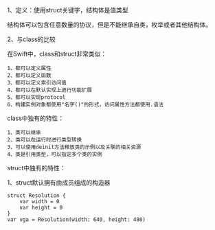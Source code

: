 1、定义：使用struct关键字，结构体是值类型

结构体可以包含任意数量的协议，但是不能继承自类，枚举或者其他结构体。

2、与class的比较

在Swift中，class和struct非常类似：

	1、都可以定义属性
	2、都可以定义函数
	3、都可以定义索引访问值
	4、都可以在默认实现上进行功能扩展
	5、都可以实现protocol
	6、构建实例对象都使用"名字()"的形式，访问属性方法都使用.语法

class中独有的特性：

	1、类可以继承
	2、类可以在运行时进行类型转换
	3、可以使用deinit方法释放类的示例以及关联的相关资源
	4、类是引用类型，可以指定多个类的实例

struct中独有的特性：

1、struct默认拥有由成员组成的构造器

	struct Resolution {
	    var width = 0
	    var height = 0
	}
	var vga = Resolution(width: 640, height: 480)